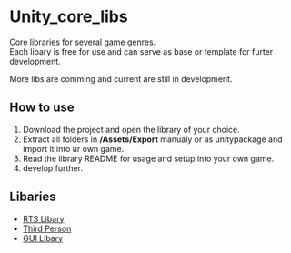 # Unity_core_libs
Core libraries for several game genres.<br/>Each libary is free for use and can serve as base or template for furter development.

More libs are comming and current are still in development.

## How to use
1. Download the project and open the library of your choice.
2. Extract all folders in **/Assets/Export** manualy or as unitypackage and import it into ur own game.
3. Read the library README for usage and setup into your own game.
4. develop further.
## Libaries
- [RTS Libary](RTS%20Libary)
- [Third Person](Third%20Person%20Libary)
- [GUI Libary](GUI%20Libary)
